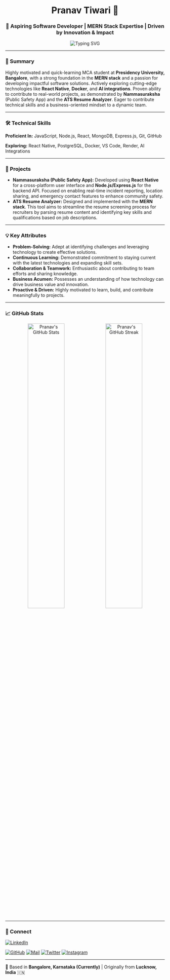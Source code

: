 <h1 align="center">Pranav Tiwari 👋</h1>
<h3 align="center">🚀 Aspiring Software Developer | MERN Stack Expertise | Driven by Innovation & Impact</h3>

<p align="center">
  <img src="https://readme-typing-svg.herokuapp.com?font=Fira+Code&pause=1000&center=true&vCenter=true&width=435&lines=Passionate+Developer+%F0%9F%92%BB;MERN+Stack+Proficient+%F0%9F%9A%80;Problem+Solver+%F0%9F%92%B8;Eager+to+Learn+%F0%9F%A7%AE;Team+Player+%F0%9F%AA%B1" alt="Typing SVG" />
</p>

---

### 🎯 Summary

Highly motivated and quick-learning MCA student at **Presidency University, Bangalore**, with a strong foundation in the **MERN stack** and a passion for developing impactful software solutions. Actively exploring cutting-edge technologies like **React Native**, **Docker**, and **AI integrations**. Proven ability to contribute to real-world projects, as demonstrated by **Nammasuraksha** (Public Safety App) and the **ATS Resume Analyzer**. Eager to contribute technical skills and a business-oriented mindset to a dynamic team.

---

### 🛠️ Technical Skills

**Proficient In:** JavaScript, Node.js, React, MongoDB, Express.js, Git, GitHub

**Exploring:** React Native, PostgreSQL, Docker, VS Code, Render, AI Integrations

---

### 💼 Projects

- **Nammasuraksha (Public Safety App):** Developed using **React Native** for a cross-platform user interface and **Node.js/Express.js** for the backend API. Focused on enabling real-time incident reporting, location sharing, and emergency contact features to enhance community safety.
- **ATS Resume Analyzer:** Designed and implemented with the **MERN stack**. This tool aims to streamline the resume screening process for recruiters by parsing resume content and identifying key skills and qualifications based on job descriptions.

---

### 💡 Key Attributes

- **Problem-Solving:** Adept at identifying challenges and leveraging technology to create effective solutions.
- **Continuous Learning:** Demonstrated commitment to staying current with the latest technologies and expanding skill sets.
- **Collaboration & Teamwork:** Enthusiastic about contributing to team efforts and sharing knowledge.
- **Business Acumen:** Possesses an understanding of how technology can drive business value and innovation.
- **Proactive & Driven:** Highly motivated to learn, build, and contribute meaningfully to projects.

---

### 📈 GitHub Stats

<p align="center">
  <img width="48%" src="https://github-readme-stats.vercel.app/api?username=prrrrnav&show_icons=true&theme=radical" alt="Pranav's GitHub Stats" />
  <img width="48%" src="https://github-readme-streak-stats.herokuapp.com?user=prrrrnav&theme=radical&hide_border=false" alt="Pranav's GitHub Streak" />
</p>

---

### 🔗 Connect

[![LinkedIn](https://img.shields.io/badge/-LinkedIn-0077B5?style=flat-square&logo=linkedin&logoColor=white)](https://www.linkedin.com/in/prrrranv)

[![GitHub](https://img.shields.io/badge/-GitHub-181717?style=flat-square&logo=github&logoColor=white)](https://github.com/prrrranv)
[![Mail](https://img.shields.io/badge/-Email-D14836?style=flat-square&logo=gmail&logoColor=white)](mailto:d.officialpranav@gmail.com)
[![Twitter](https://img.shields.io/badge/-Twitter-1DA1F2?style=flat-square&logo=twitter&logoColor=white)]((https://x.com/Prrrranvs))
[![Instagram](https://img.shields.io/badge/-Instagram-E4405F?style=flat-square&logo=instagram&logoColor=white)](https://instagram.com/prranavs)

---

📍 Based in **Bangalore, Karnataka (Currently)** | Originally from **Lucknow, India** 🇮🇳
